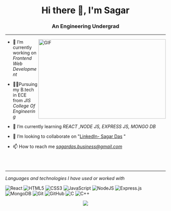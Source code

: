 <h1 align="center">Hi there 👋, I'm Sagar</h1>
<h3 align="center">An Engineering Undergrad</h3>
<hr>
<img align="right" alt="GIF" src="https://64.media.tumblr.com/171c16d9fed65dac87b849ecc680bf6c/tumblr_oo06p5WE991tcg4xno1_500.gifv" width="400px" height="250" />
</a>


- 🔭 I’m currently working on *Frontend Web Development*

- 👨‍💻Pursuing my B.tech in ECE from *JIS College Of Engineering*

- 🌱 I’m currently learning *REACT ,NODE JS, EXPRESS JS, MONGO DB*

- 👯 I’m looking to collaborate on "[LinkedIn- Sagar Das](https://www.linkedin.com/in/sagardasjisce) "

- 📫 How to reach me *sagardas.business@gmail.com*

<br>
<br>
<hr>

*Languages and technologies I have used or worked with* 

![React](https://img.shields.io/badge/react-%2320232a.svg?style=for-the-badge&logo=react&logoColor=%2361DAFB)
![HTML5](https://img.shields.io/badge/html5-%23E34F26.svg?style=for-the-badge&logo=html5&logoColor=white)
![CSS3](https://img.shields.io/badge/css3-%231572B6.svg?style=for-the-badge&logo=css3&logoColor=white)
![JavaScript](https://img.shields.io/badge/javascript-%23323330.svg?style=for-the-badge&logo=javascript&logoColor=%23F7DF1E)
![NodeJS](https://img.shields.io/badge/node.js-6DA55F?style=for-the-badge&logo=node.js&logoColor=white)
![Express.js](https://img.shields.io/badge/express.js-%23404d59.svg?style=for-the-badge&logo=express&logoColor=%2361DAFB)
![MongoDB](https://img.shields.io/badge/MongoDB-%234ea94b.svg?style=for-the-badge&logo=mongodb&logoColor=white)
![Git](https://img.shields.io/badge/git-%23F05033.svg?style=for-the-badge&logo=git&logoColor=white)
![GitHub](https://img.shields.io/badge/github-%23121011.svg?style=for-the-badge&logo=github&logoColor=white)
![C](https://img.shields.io/badge/c-%2300599C.svg?style=for-the-badge&logo=c&logoColor=white)
![C++](https://img.shields.io/badge/c++-%2300599C.svg?style=for-the-badge&logo=c%2B%2B&logoColor=white)

<p align="center">
<img align="center" src="https://github-readme-streak-stats.herokuapp.com?user=sagarjisce24&theme=prussian&hide_border=true" >


